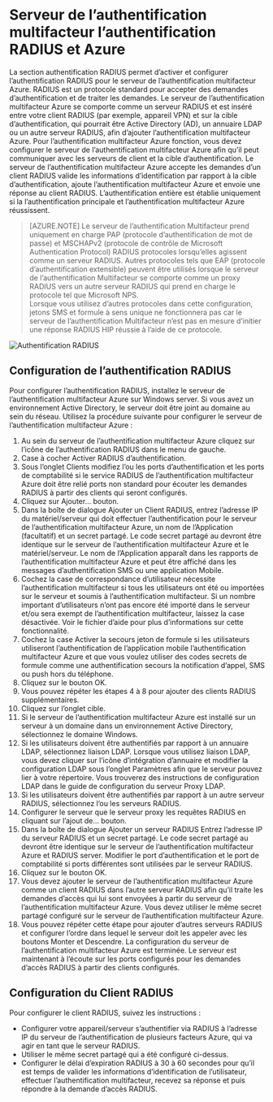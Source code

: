 <properties 
    pageTitle="Serveur de l’authentification multifacteur l’authentification RADIUS et Azure"
    description="Il s’agit de la page de l’authentification multifacteur Azure qui aidera dans le déploiement d’authentification et de serveur de l’authentification multifacteur Azure."
    services="multi-factor-authentication"
    documentationCenter=""
    authors="kgremban"
    manager="femila"
    editor="curtand"/>

<tags
    ms.service="multi-factor-authentication"
    ms.workload="identity"
    ms.tgt_pltfrm="na"
    ms.devlang="na"
    ms.topic="get-started-article"
    ms.date="08/15/2016"
    ms.author="kgremban"/>



# <a name="radius-authentication-and-azure-multi-factor-authentication-server"></a>Serveur de l’authentification multifacteur l’authentification RADIUS et Azure

La section authentification RADIUS permet d’activer et configurer l’authentification RADIUS pour le serveur de l’authentification multifacteur Azure. RADIUS est un protocole standard pour accepter des demandes d’authentification et de traiter les demandes. Le serveur de l’authentification multifacteur Azure se comporte comme un serveur RADIUS et est inséré entre votre client RADIUS (par exemple, appareil VPN) et sur la cible d’authentification, qui pourrait être Active Directory (AD), un annuaire LDAP ou un autre serveur RADIUS, afin d’ajouter l’authentification multifacteur Azure. Pour l’authentification multifacteur Azure fonction, vous devez configurer le serveur de l’authentification multifacteur Azure afin qu’il peut communiquer avec les serveurs de client et la cible d’authentification. Le serveur de l’authentification multifacteur Azure accepte les demandes d’un client RADIUS valide les informations d’identification par rapport à la cible d’authentification, ajoute l’authentification multifacteur Azure et envoie une réponse au client RADIUS. L’authentification entière est établie uniquement si la l’authentification principale et l’authentification multifacteur Azure réussissent.

>[AZURE.NOTE]
>Le serveur de l’authentification Multifacteur prend uniquement en charge PAP (protocole d’authentification de mot de passe) et MSCHAPv2 (protocole de contrôle de Microsoft Authentication Protocol) RADIUS protocoles lorsqu’elles agissent comme un serveur RADIUS.  Autres protocoles tels que EAP (protocole d’authentification extensible) peuvent être utilisés lorsque le serveur de l’authentification Multifacteur se comporte comme un proxy RADIUS vers un autre serveur RADIUS qui prend en charge le protocole tel que Microsoft NPS.
></br>
>Lorsque vous utilisez d’autres protocoles dans cette configuration, jetons SMS et formule à sens unique ne fonctionnera pas car le serveur de l’authentification Multifacteur n’est pas en mesure d’initier une réponse RADIUS HIP réussie à l’aide de ce protocole.


![Authentification RADIUS](./media/multi-factor-authentication-get-started-server-rdg/radius.png)

## <a name="radius-authentication-configuration"></a>Configuration de l’authentification RADIUS

Pour configurer l’authentification RADIUS, installez le serveur de l’authentification multifacteur Azure sur Windows server. Si vous avez un environnement Active Directory, le serveur doit être joint au domaine au sein du réseau. Utilisez la procédure suivante pour configurer le serveur de l’authentification multifacteur Azure :

1. Au sein du serveur de l’authentification multifacteur Azure cliquez sur l’icône de l’authentification RADIUS dans le menu de gauche.
2. Case à cocher Activer RADIUS d’authentification.
3. Sous l’onglet Clients modifiez l’ou les ports d’authentification et les ports de comptabilité si le service RADIUS de l’authentification multifacteur Azure doit être relié ports non standard pour écouter les demandes RADIUS à partir des clients qui seront configurés.
4. Cliquez sur Ajouter... bouton.
5. Dans la boîte de dialogue Ajouter un Client RADIUS, entrez l’adresse IP du matériel/serveur qui doit effectuer l’authentification pour le serveur de l’authentification multifacteur Azure, un nom de l’Application (facultatif) et un secret partagé. Le code secret partagé au devront être identique sur le serveur de l’authentification multifacteur Azure et le matériel/serveur. Le nom de l’Application apparaît dans les rapports de l’authentification multifacteur Azure et peut être affiché dans les messages d’authentification SMS ou une application Mobile.
6. Cochez la case de correspondance d’utilisateur nécessite l’authentification multifacteur si tous les utilisateurs ont été ou importées sur le serveur et soumis à l’authentification multifacteur. Si un nombre important d’utilisateurs n’ont pas encore été importé dans le serveur et/ou sera exempt de l’authentification multifacteur, laissez la case désactivée. Voir le fichier d’aide pour plus d’informations sur cette fonctionnalité.
7. Cochez la case Activer la secours jeton de formule si les utilisateurs utiliseront l’authentification de l’application mobile l’authentification multifacteur Azure et que vous voulez utiliser des codes secrets de formule comme une authentification secours la notification d’appel, SMS ou push hors du téléphone.
8. Cliquez sur le bouton OK.
9. Vous pouvez répéter les étapes 4 à 8 pour ajouter des clients RADIUS supplémentaires.
10. Cliquez sur l’onglet cible.
11. Si le serveur de l’authentification multifacteur Azure est installé sur un serveur à un domaine dans un environnement Active Directory, sélectionnez le domaine Windows.
12. Si les utilisateurs doivent être authentifiés par rapport à un annuaire LDAP, sélectionnez liaison LDAP. Lorsque vous utilisez liaison LDAP, vous devez cliquer sur l’icône d’intégration d’annuaire et modifier la configuration LDAP sous l’onglet Paramètres afin que le serveur pouvez lier à votre répertoire. Vous trouverez des instructions de configuration LDAP dans le guide de configuration du serveur Proxy LDAP.
13. Si les utilisateurs doivent être authentifiés par rapport à un autre serveur RADIUS, sélectionnez l’ou les serveurs RADIUS.
14. Configurer le serveur que le serveur proxy les requêtes RADIUS en cliquant sur l’ajout de... bouton.
15. Dans la boîte de dialogue Ajouter un serveur RADIUS Entrez l’adresse IP du serveur RADIUS et un secret partagé. Le code secret partagé au devront être identique sur le serveur de l’authentification multifacteur Azure et RADIUS server. Modifier le port d’authentification et le port de comptabilité si ports différentes sont utilisées par le serveur RADIUS.
16. Cliquez sur le bouton OK.
17. Vous devez ajouter le serveur de l’authentification multifacteur Azure comme un client RADIUS dans l’autre serveur RADIUS afin qu’il traite les demandes d’accès qui lui sont envoyées à partir du serveur de l’authentification multifacteur Azure. Vous devez utiliser le même secret partagé configuré sur le serveur de l’authentification multifacteur Azure.
18. Vous pouvez répéter cette étape pour ajouter d’autres serveurs RADIUS et configurer l’ordre dans lequel le serveur doit les appeler avec les boutons Monter et Descendre. La configuration du serveur de l’authentification multifacteur Azure est terminée. Le serveur est maintenant à l’écoute sur les ports configurés pour les demandes d’accès RADIUS à partir des clients configurés.   


## <a name="radius-client-configuration"></a>Configuration du Client RADIUS

Pour configurer le client RADIUS, suivez les instructions :

- Configurer votre appareil/serveur s’authentifier via RADIUS à l’adresse IP du serveur de l’authentification de plusieurs facteurs Azure, qui va agir en tant que le serveur RADIUS.
- Utiliser le même secret partagé qui a été configuré ci-dessus.
- Configurer le délai d’expiration RADIUS à 30 à 60 secondes pour qu’il est temps de valider les informations d’identification de l’utilisateur, effectuer l’authentification multifacteur, recevez sa réponse et puis répondre à la demande d’accès RADIUS.
